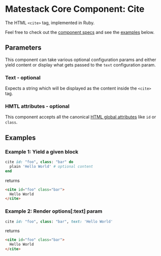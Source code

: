 # Matestack Core Component: Cite

The HTML `<cite>` tag, implemented in Ruby.

Feel free to check out the [component specs](/spec/usage/components/cite_spec.rb) and see the [examples](#examples) below.

## Parameters
This component can take various optional configuration params and either yield content or display what gets passed to the `text` configuration param.

### Text - optional
Expects a string which will be displayed as the content inside the `<cite>` tag.

### HMTL attributes - optional
This component accepts all the canonical [HTML global attributes](https://www.w3schools.com/tags/ref_standardattributes.asp) like `id` or `class`.

## Examples

### Example 1: Yield a given block

```ruby
cite id: "foo", class: "bar" do
  plain 'Hello World' # optional content
end
```

returns

```html
<cite id="foo" class="bar">
  Hello World
</cite>
```

### Example 2: Render options[:text] param

```ruby
cite id: "foo", class: "bar", text: 'Hello World'
```

returns

```html
<cite id="foo" class="bar">
  Hello World
</cite>
```
